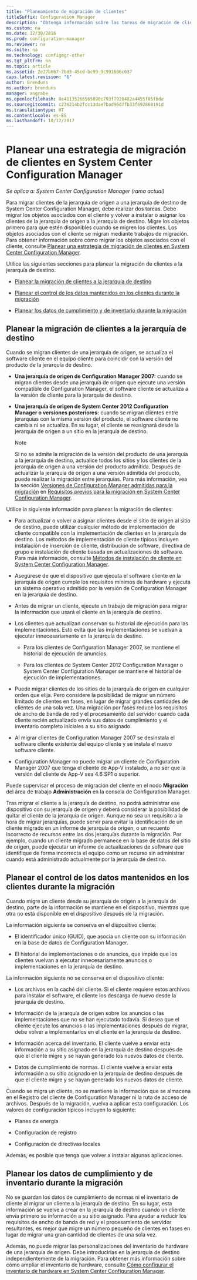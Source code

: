 ```yaml
---
title: "Planeamiento de migración de clientes"
titleSuffix: Configuration Manager
description: "Obtenga información sobre las tareas de migración de clientes de una jerarquía de origen a una jerarquía de destino de System Center Configuration Manager."
ms.custom: na
ms.date: 12/30/2016
ms.prod: configuration-manager
ms.reviewer: na
ms.suite: na
ms.technology: configmgr-other
ms.tgt_pltfrm: na
ms.topic: article
ms.assetid: 2e27b0b7-7bd3-45cd-bc99-9c991606c637
caps.latest.revision: "6"
author: Brenduns
ms.author: brenduns
manager: angrobe
ms.openlocfilehash: 8e41135266565890c793f7920482a4455f05fbde
ms.sourcegitcommit: c236214b2fcc13dae7bad96d7fb33f692868191d
ms.translationtype: HT
ms.contentlocale: es-ES
ms.lasthandoff: 10/12/2017
---
```

# <a name="plan-a-client-migration-strategy-in-system-center-configuration-manager"></a>Planear una estrategia de migración de clientes en System Center Configuration Manager

*Se aplica a: System Center Configuration Manager (rama actual)*

Para migrar clientes de la jerarquía de origen a una jerarquía de destino de System Center Configuration Manager, debe realizar dos tareas. Debe migrar los objetos asociados con el cliente y volver a instalar o asignar los clientes de la jerarquía de origen a la jerarquía de destino. Migre los objetos primero para que estén disponibles cuando se migren los clientes. Los objetos asociados con el cliente se migran mediante trabajos de migración. Para obtener información sobre cómo migrar los objetos asociados con el cliente, consulte [Planear una estrategia de migración de clientes en System Center Configuration Manager](../../core/migration/planning-a-migration-job-strategy.md).  

 Utilice las siguientes secciones para planear la migración de clientes a la jerarquía de destino.  

-   [Planear la migración de clientes a la jerarquía de destino](#Planning_for_Client_Agent_Migration)  

-   [Planear el control de los datos mantenidos en los clientes durante la migración](#Planning_for_Client_Data_Migration)  

-   [Planear los datos de cumplimiento y de inventario durante la migración](#Planning_for_Inventory_data_migration)  

##  <a name="Planning_for_Client_Agent_Migration"></a> Planear la migración de clientes a la jerarquía de destino  
 Cuando se migran clientes de una jerarquía de origen, se actualiza el software cliente en el equipo cliente para coincidir con la versión del producto de la jerarquía de destino.  

-   **Una jerarquía de origen de Configuration Manager 2007:** cuando se migran clientes desde una jerarquía de origen que ejecute una versión compatible de Configuration Manager, el software cliente se actualiza a la versión de cliente para la jerarquía de destino.  

-   **Una jerarquía de origen de System Center 2012 Configuration Manager o versiones posteriores:** cuando se migran clientes entre jerarquías con la misma versión del producto, el software cliente no cambia ni se actualiza. En su lugar, el cliente se reasignará desde la jerarquía de origen a un sitio en la jerarquía de destino.  

    > [!NOTE]  
    >  Si no se admite la migración de la versión del producto de una jerarquía a la jerarquía de destino, actualice todos los sitios y los clientes de la jerarquía de origen a una versión del producto admitida. Después de actualizar la jerarquía de origen a una versión admitida del producto, puede realizar la migración entre jerarquías. Para más información, vea la sección [Versiones de Configuration Manager admitidas para la migración](../../core/migration/prerequisites-for-migration.md#BKMK_SupportedMigrationVersions) en [Requisitos previos para la migración en System Center Configuration Manager](../../core/migration/prerequisites-for-migration.md).  

Utilice la siguiente información para planear la migración de clientes:  

-   Para actualizar o volver a asignar clientes desde el sitio de origen al sitio de destino, puede utilizar cualquier método de implementación de cliente compatible con la implementación de clientes en la jerarquía de destino. Los métodos de implementación de cliente típicos incluyen instalación de inserción de cliente, distribución de software, directiva de grupo e instalación de cliente basada en actualizaciones de software. Para más información, consulte [Métodos de instalación de cliente en System Center Configuration Manager](../../core/clients/deploy/plan/client-installation-methods.md).  

-   Asegúrese de que el dispositivo que ejecuta el software cliente en la jerarquía de origen cumple los requisitos mínimos de hardware y ejecuta un sistema operativo admitido por la versión de Configuration Manager en la jerarquía de destino.  

-   Antes de migrar un cliente, ejecute un trabajo de migración para migrar la información que usará el cliente en la jerarquía de destino.  

-   Los clientes que actualizan conservan su historial de ejecución para las implementaciones. Esto evita que las implementaciones se vuelvan a ejecutar innecesariamente en la jerarquía de destino.  

    -   Para los clientes de Configuration Manager 2007, se mantiene el historial de ejecución de anuncios.  

    -   Para los clientes de System Center 2012 Configuration Manager o System Center Configuration Manager se mantiene el historial de ejecución de implementaciones.  

-   Puede migrar clientes de los sitios de la jerarquía de origen en cualquier orden que elija. Pero considere la posibilidad de migrar un número limitado de clientes en fases, en lugar de migrar grandes cantidades de clientes de una sola vez. Una migración por fases reduce los requisitos de ancho de banda de red y el procesamiento del servidor cuando cada cliente recién actualizado envía sus datos de cumplimiento y el inventario completo iniciales a su sitio asignado.  

-   Al migrar clientes de Configuration Manager 2007 se desinstala el software cliente existente del equipo cliente y se instala el nuevo software cliente.  

-   Configuration Manager no puede migrar un cliente de Configuration Manager 2007 que tenga el cliente de App-V instalado, a no ser que la versión del cliente de App-V sea 4.6 SP1 o superior.  

Puede supervisar el proceso de migración del cliente en el nodo **Migración** del área de trabajo **Administración** en la consola de Configuration Manager.  

Tras migrar el cliente a la jerarquía de destino, no podrá administrar ese dispositivo con su jerarquía de origen y deberá considerar la posibilidad de quitar el cliente de la jerarquía de origen. Aunque no sea un requisito a la hora de migrar jerarquías, puede servir para evitar la identificación de un cliente migrado en un informe de jerarquía de origen, o un recuento incorrecto de recursos entre las dos jerarquías durante la migración. Por ejemplo, cuando un cliente migrado permanece en la base de datos del sitio de origen, puede ejecutar un informe de actualizaciones de software que identifique de forma incorrecta el equipo como un recurso sin administrar cuando está administrado actualmente por la jerarquía de destino.  

##  <a name="Planning_for_Client_Data_Migration"></a> Planear el control de los datos mantenidos en los clientes durante la migración  
Cuando migre un cliente desde su jerarquía de origen a la jerarquía de destino, parte de la información se mantiene en el dispositivo, mientras que otra no está disponible en el dispositivo después de la migración.  

La información siguiente se conserva en el dispositivo cliente:  

-   El identificador único (GUID), que asocia un cliente con su información en la base de datos de Configuration Manager.  

-   El historial de implementaciones o de anuncios, que impide que los clientes vuelvan a ejecutar innecesariamente anuncios o implementaciones en la jerarquía de destino.  

La información siguiente no se conserva en el dispositivo cliente:  

-   Los archivos en la caché del cliente. Si el cliente requiere estos archivos para instalar el software, el cliente los descarga de nuevo desde la jerarquía de destino.  

-   Información de la jerarquía de origen sobre los anuncios o las implementaciones que no se han ejecutado todavía. Si desea que el cliente ejecute los anuncios o las implementaciones después de migrar, debe volver a implementarlos en el cliente en la jerarquía de destino.  

-   Información acerca del inventario. El cliente vuelve a enviar esta información a su sitio asignado en la jerarquía de destino después de que el cliente migre y se hayan generado los nuevos datos de cliente.  

-   Datos de cumplimiento de normas. El cliente vuelve a enviar esta información a su sitio asignado en la jerarquía de destino después de que el cliente migre y se hayan generado los nuevos datos de cliente.  

Cuando se migra un cliente, no se mantiene la información que se almacena en el Registro del cliente de Configuration Manager ni la ruta de acceso de archivos. Después de la migración, vuelva a aplicar esta configuración. Los valores de configuración típicos incluyen lo siguiente:  

-   Planes de energía  

-   Configuración de registro  

-   Configuración de directivas locales  

Además, es posible que tenga que volver a instalar algunas aplicaciones.  

##  <a name="Planning_for_Inventory_data_migration"></a> Planear los datos de cumplimiento y de inventario durante la migración  
No se guardan los datos de cumplimiento de normas ni el inventario de cliente al migrar un cliente a la jerarquía de destino. En su lugar, esta información se vuelve a crear en la jerarquía de destino cuando un cliente envía primero su información a su sitio asignado. Para ayudar a reducir los requisitos de ancho de banda de red y el procesamiento de servidor resultantes, es mejor que migre un número pequeño de clientes en fases en lugar de migrar una gran cantidad de clientes de una sola vez.  

 Además, no puede migrar las personalizaciones del inventario de hardware de una jerarquía de origen. Debe introducirlas en la jerarquía de destino independientemente de la migración. Para obtener más información sobre cómo ampliar el inventario de hardware, consulte [Cómo configurar el inventario de hardware en System Center Configuration Manager](../../core/clients/manage/inventory/configure-hardware-inventory.md).  
